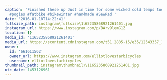 ```yaml
---
caption: 'Finished these up Just in time for some wicked cold temps today. #lovestarbicyclebags
  #pogies #fatbike #bikewinter #handmade #SewRad '
date: '2016-01-18T14:22:41'
fullsize_path: instagram\fullsize\1165235868921261401.jpg
instagram_url: https://www.instagram.com/p/BArv9lemG1Z
location: {}
media_id: '1165235868921261401'
media_url: https://scontent.cdninstagram.com/t51.2885-15/e35/12543357_1015029588540756_1422762903_n.jpg?ig_cache_key=MTE2NTIzNTg2ODkyMTI2MTQwMQ%3D%3D.2
owner:
  id: '661611562'
  owner_url: https://www.instagram.com/elliotlovestarbicycles
  username: elliotlovestarbicycles
thumbnail_path: instagram\thumbnails\1165235868921261401.jpg
utc_date: 1453126961
---
```

